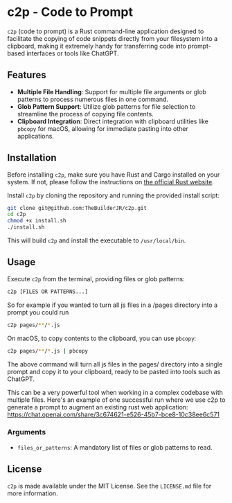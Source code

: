 # c2p - Code to Prompt

`c2p` (code to prompt) is a Rust command-line application designed to facilitate the copying of code snippets directly from your filesystem into a clipboard, making it extremely handy for transferring code into prompt-based interfaces or tools like ChatGPT.

## Features

- **Multiple File Handling**: Support for multiple file arguments or glob patterns to process numerous files in one command.
- **Glob Pattern Support**: Utilize glob patterns for file selection to streamline the process of copying file contents.
- **Clipboard Integration**: Direct integration with clipboard utilities like `pbcopy` for macOS, allowing for immediate pasting into other applications.

## Installation

Before installing `c2p`, make sure you have Rust and Cargo installed on your system. If not, please follow the instructions on [the official Rust website](https://www.rust-lang.org/tools/install).

Install `c2p` by cloning the repository and running the provided install script:

```sh
git clone git@github.com:TheBuilderJR/c2p.git
cd c2p
chmod +x install.sh
./install.sh
```

This will build `c2p` and install the executable to `/usr/local/bin`.

## Usage

Execute `c2p` from the terminal, providing files or glob patterns:

```sh
c2p [FILES OR PATTERNS...]
```

So for example if you wanted to turn all js files in a /pages directory into a prompt you could run

```sh
c2p pages/**/*.js
```

On macOS, to copy contents to the clipboard, you can use `pbcopy`:

```sh
c2p pages/**/*.js | pbcopy
```

The above command will turn all js files in the pages/ directory into a single prompt and copy it to your clipboard, ready to be pasted into tools such as ChatGPT.

This can be a very powerful tool when working in a complex codebase with multiple files. Here's an example of one successful run where we use c2p to generate a prompt to augment an existing rust web application: https://chat.openai.com/share/3c674621-e526-45b7-bce8-10c38ee6c571

### Arguments

- `files_or_patterns`: A mandatory list of files or glob patterns to read.

## License

`c2p` is made available under the MIT License. See the `LICENSE.md` file for more information.
